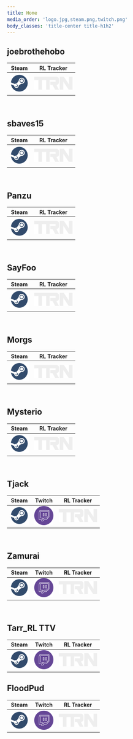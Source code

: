 ```yaml
---
title: Home
media_order: 'logo.jpg,steam.png,twitch.png'
body_classes: 'title-center title-h1h2'
---
```


## joebrothehobo
|Steam|RL Tracker|
|-|-|
|[![steam](./steam.png)](https://steamcommunity.com/id/joebrothehobo)|[![rltracker](./rltracker.png)](https://rocketleague.tracker.network/profile/steam/joebrothehobo)|

<br>

## sbaves15
|Steam|RL Tracker|
|-|-|
|[![steam](./steam.png)](https://steamcommunity.com/id/sbaves15)|[![rltracker](./rltracker.png)](https://rocketleague.tracker.network/profile/steam/sbaves15)|

<br>

## Panzu
|Steam|RL Tracker|
|-|-|
|[![steam](./steam.png)](https://steamcommunity.com/id/Panzukai)|[![rltracker](./rltracker.png)](https://rocketleague.tracker.network/profile/steam/Panzukai)|

<br>

## SayFoo
|Steam|RL Tracker|
|-|-|
|[![steam](./steam.png)](https://steamcommunity.com/id/brad104805)|[![rltracker](./rltracker.png)](https://rocketleague.tracker.network/profile/steam/brad104805)|

<br>

## Morgs
|Steam|RL Tracker|
|-|-|
|[![steam](./steam.png)](https://steamcommunity.com/id/Morgs04)|[![rltracker](./rltracker.png)](https://rocketleague.tracker.network/profile/steam/morgs04)|

<br>

## Mysterio
|Steam|RL Tracker|
|-|-|
|[![steam](./steam.png)](https://steamcommunity.com/id/therealandrewray)|[![rltracker](./rltracker.png)](https://rocketleague.tracker.network/profile/steam/therealandrewray)|

<br>

## Tjack
| Steam | Twitch|RL Tracker|
|-|-|-|
|[![steam](./steam.png)](https://steamcommunity.com/id/tjacktv)|[![twitch](./twitch.png)](https://www.twitch.tv/tjack)|[![rltracker](./rltracker.png)](https://rocketleague.tracker.network/profile/steam/tjacktv)|

<br>

## Zamurai
| Steam | Twitch|RL Tracker|
|-|-|-|
|[![steam](./steam.png)](https://steamcommunity.com/id/76561199032663170)|[![twitch](./twitch.png)](https://www.twitch.tv/zamurai_zack)|[![rltracker](./rltracker.png)](https://rocketleague.tracker.network/profile/steam/76561199032663170)|

<br>

## Tarr_RL TTV
| Steam | Twitch|RL Tracker|
|-|-|-|
|[![steam](./steam.png)](https://steamcommunity.com/id/76561198867024835)|[![twitch](./twitch.png)](https://www.twitch.tv/tarr_rl)|[![rltracker](./rltracker.png)](https://rocketleague.tracker.network/profile/steam/76561198867024835)|

## FloodPud
| Steam | Twitch|RL Tracker|
|-|-|-|
|[![steam](./steam.png)](https://steamcommunity.com/profiles/76561198157741490)|[![twitch](./twitch.png)](https://www.twitch.tv/floodpudl)|[![rltracker](./rltracker.png)](https://rocketleague.tracker.network/rocket-league/profile/steam/76561198157741490/overview)|